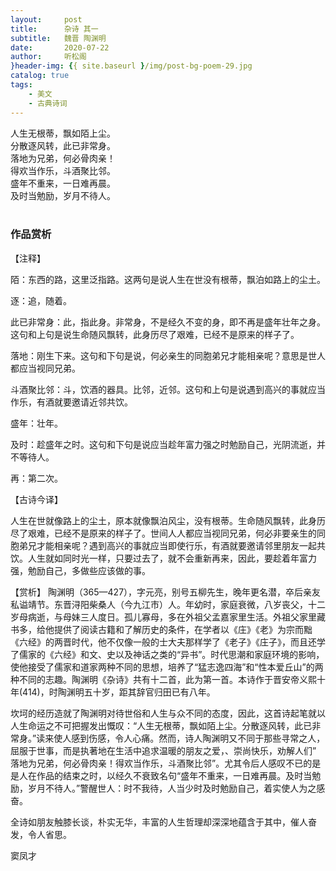 ```yaml
---
layout:     post
title:      杂诗 其一
subtitle:   魏晋 陶渊明
date:       2020-07-22
author:     听松阁
}header-img: {{ site.baseurl }/img/post-bg-poem-29.jpg
catalog: true
tags:
    - 美文
    - 古典诗词
---
```



人生无根蒂，飘如陌上尘。<br>
分散逐风转，此已非常身。<br>
落地为兄弟，何必骨肉亲！<br>
得欢当作乐，斗酒聚比邻。<br>
盛年不重来，一日难再晨。<br>
及时当勉励，岁月不待人。<br>
<br>

### 作品赏析
【注释】

陌：东西的路，这里泛指路。这两句是说人生在世没有根蒂，飘泊如路上的尘土。

逐：追，随着。

此已非常身：此，指此身。非常身，不是经久不变的身，即不再是盛年壮年之身。这句和上句是说生命随风飘转，此身历尽了艰难，已经不是原来的样子了。

落地：刚生下来。这句和下句是说，何必亲生的同胞弟兄才能相亲呢？意思是世人都应当视同兄弟。

斗酒聚比邻：斗，饮酒的器具。比邻，近邻。这句和上句是说遇到高兴的事就应当作乐，有酒就要邀请近邻共饮。

盛年：壮年。

及时：趁盛年之时。这句和下句是说应当趁年富力强之时勉励自己，光阴流逝，并不等待人。

再：第二次。



【古诗今译】

人生在世就像路上的尘土，原本就像飘泊风尘，没有根蒂。生命随风飘转，此身历尽了艰难，已经不是原来的样子了。世间人人都应当视同兄弟，何必非要亲生的同胞弟兄才能相亲呢？遇到高兴的事就应当即使行乐，有酒就要邀请邻里朋友一起共饮。人生就如同时光一样，只要过去了，就不会重新再来，因此，要趁着年富力强，勉励自己，多做些应该做的事。


【赏析】
陶渊明（365—427），字元亮，别号五柳先生，晚年更名潜，卒后亲友私谥靖节。东晋浔阳柴桑人（今九江市）人。年幼时，家庭衰微，八岁丧父，十二岁母病逝，与母妹三人度日。孤儿寡母，多在外祖父孟嘉家里生活。外祖父家里藏书多，给他提供了阅读古籍和了解历史的条件，在学者以《庄》《老》为宗而黜《六经》的两晋时代，他不仅像一般的士大夫那样学了《老子》《庄子》，而且还学了儒家的《六经》和文、史以及神话之类的“异书”。时代思潮和家庭环境的影响，使他接受了儒家和道家两种不同的思想，培养了“猛志逸四海”和“性本爱丘山”的两种不同的志趣。陶渊明《杂诗》共有十二首，此为第一首。本诗作于晋安帝义熙十年(414)，时陶渊明五十岁，距其辞官归田已有八年。

坎坷的经历造就了陶渊明对待世俗和人生与众不同的态度，因此，这首诗起笔就以人生命运之不可把握发出慨叹：“人生无根蒂，飘如陌上尘。分散逐风转，此已非常身。”读来使人感到伤感，令人心痛。然而，诗人陶渊明又不同于那些寻常之人，屈服于世事，而是执著地在生活中追求温暖的朋友之爱，、崇尚快乐，劝解人们” 落地为兄弟，何必骨肉亲！得欢当作乐，斗酒聚比邻”。尤其令后人感叹不已的是是人在作品的结束之时，以经久不衰致名句“盛年不重来，一日难再晨。及时当勉励，岁月不待人。”警醒世人：时不我待，人当少时及时勉励自己，着实使人为之感奋。

全诗如朋友触膝长谈，朴实无华，丰富的人生哲理却深深地蕴含于其中，催人奋发，令人省思。

窦凤才
